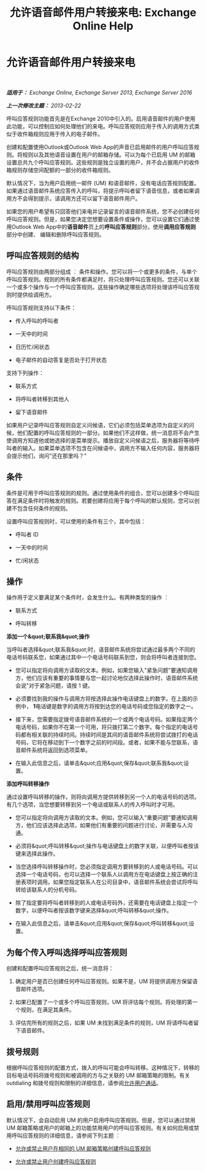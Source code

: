 ﻿---
title: '允许语音邮件用户转接来电: Exchange Online Help'
TOCTitle: 允许语音邮件用户转接来电
ms:assetid: 1f8e0a53-3d9d-4f8c-9be3-9f1e2a4347a3
ms:mtpsurl: https://technet.microsoft.com/zh-cn/library/Dd335138(v=EXCHG.150)
ms:contentKeyID: 50556539
ms.date: 05/23/2018
mtps_version: v=EXCHG.150
ms.translationtype: MT
---

# 允许语音邮件用户转接来电

 

_**适用于：** Exchange Online, Exchange Server 2013, Exchange Server 2016_

_**上一次修改主题：** 2013-02-22_

呼叫应答规则功能首先是在Exchange 2010中引入的。启用语音邮件的用户使用此功能，可以控制应如何处理他们的来电。呼叫应答规则应用于传入的调用方式类似于收件箱规则应用于传入的电子邮件。

创建和配置使用Outlook或Outlook Web App的声音已启用邮件的用户呼叫应答规则。将规则以及其他语音设置在用户的邮箱存储。可以为每个已启用 UM 的邮箱设置总共九个呼叫应答规则。这些规则是独立设置的用户，并不会占据用户的收件箱规则存储空间配额的一部分的收件箱规则。

默认情况下，当为用户启用统一邮件 (UM) 和语音邮件，没有电话应答规则配置。如果通过语音邮件系统应答传入的呼叫，将提示呼叫者留下语音信息，或者如果调用方不会得到提示，请调用方还可以留下语音邮件用户。

如果您的用户希望有只回答他们来电并记录留言的语音邮件系统，您不必创建任何呼叫应答规则。但是，如果您决定您想要设置条件或操作，您可以设置它们通过使用Outlook Web App中的**语音邮件**页上的**呼叫应答规则**部分。使用**调用应答规则**部分中创建、 编辑和删除呼叫应答规则。

## 呼叫应答规则的结构

呼叫应答规则由两部分组成 ︰ 条件和操作。您可以将一个或更多的条件，与单个呼叫应答规则。规则的所有条件都满足时，将只处理呼叫应答规则。您还可以关联一个或多个操作与一个呼叫应答规则。这些操作确定哪些选项将处理该呼叫应答规则时提供给调用方。

呼叫应答规则支持以下条件：

  - 传入呼叫的呼叫者

  - 一天中的时间

  - 日历忙/闲状态

  - 电子邮件的自动答复是否处于打开状态

支持下列操作：

  - 联系方式

  - 将呼叫者转移到其他人

  - 留下语音邮件

如果用户记录呼叫应答规则自定义问候语，它们必须包括菜单选项为自定义的问候，他们配置的呼叫应答规则的一部分。如果他们不这样做，统一消息将不会产生使调用方知道他或她选择的是菜单提示。播放自定义问候语之后，服务器将等待呼叫者的输入。如果菜单选项不包含在问候语中，调用方不输入任何内容，服务器将会提示他们，询问"还在那里吗？"

## 条件

条件是可用于呼叫应答规则的规则。通过使用条件的组合，您可以创建多个呼叫应答在满足条件时将触发的规则。若要创建将应用于每个呼叫的默认规则，您可以创建不包含任何条件的规则。

设置呼叫应答规则时，可以使用的条件有三个，其中包括：

  - 呼叫者 ID

  - 一天中的时间

  - 忙/闲状态

## 操作

操作用于定义要满足某个条件时，会发生什么。有两种类型的操作 ︰

  - 联系方式

  - 呼叫转移

**添加一个\&quot;联系我\&quot;操作**

当呼叫者选择\&quot;联系我\&quot;时，语音邮件系统将尝试通过最多两个不同的电话号码联系您，如果通过其中一个电话号码联系到您，则会将呼叫者连接到您。

  - 您可以指定将向调用方读取的文本。例如，如果您输入"紧急问题"要通知调用方，他们应该有重要的事情要与您一起讨论地仅选择此操作时，语音邮件系统会说"对于紧急问题，请按 1 键。

  - 必须要找到我的操作与调用方将按选择此操作电话键盘上的数字。在上面的示例中， **1**电话键是数字的调用方将按到达您的电话号码或您指定的数字之一。

  - 接下来，您需要指定拨号语音邮件系统的一个或两个电话号码。如果指定两个电话号码，如果你不在第一个可用，将只拨打第二个数字。每个指定的电话号码都有相关联的持续时间。持续时间是其间的语音邮件系统将尝试拨打的电话号码，它将在移动到下一个数字之前的时间段。或者，如果不能与您联系，语音邮件系统将返回到选项菜单。

  - 在输入此信息之后，请单击\&quot;应用\&quot;保存\&quot;联系我\&quot;设置。

**添加呼叫转移操作**

通过设置呼叫转移的操作，则将向调用方提供转移到另一个人的电话号码的选项。有几个选项，当您想要转移到另一个电话或联系人的传入呼叫时才可用。

  - 您可以指定将向调用方读取的文本。例如，您可以输入"重要问题"要通知调用方，他们应该选择此选项，如果他们有重要的问题进行讨论，并需要与人沟通。

  - 必须将\&quot;呼叫转移\&quot;操作与电话键盘上的数字关联，以便呼叫者按该键来选择此操作。

  - 当您选择呼叫转移操作时，您必须指定调用方要转移到的人或电话号码。可以选择一个电话号码，也可以选择一个联系人以调用方在电话键盘上按正确的注册表项时调用。如果您指定联系人在公司目录中，语音邮件系统会尝试将呼叫转给该联系人的分机号码。

  - 除了指定要将呼叫者转移到的人或电话号码外，还需要在电话键盘上指定一个数字，以便呼叫者按该数字键来选择\&quot;呼叫转移\&quot;操作。

  - 在输入此信息之后，请单击\&quot;应用\&quot;保存\&quot;呼叫转移\&quot;设置。

## 为每个传入呼叫选择呼叫应答规则

创建和配置呼叫应答规则之后，统一消息将：

1.  确定用户是否已创建任何呼叫应答规则。如果不是，UM 将提供调用方保留语音邮件选项。

2.  如果已配置了一个或多个呼叫应答规则，UM 将评估每个规则。将处理的第一个规则，在满足其条件。

3.  评估完所有的规则之后，如果 UM 未找到满足条件的规则，UM 将请呼叫者留下语音邮件。

## 拨号规则

根据呼叫应答规则的配置方式，拨入的呼叫可能会呼叫转移。这种情况下，转移的目标电话号码将拨号规则和被调用的方与之关联的 UM 邮箱策略的限制。有关 outdialing 和拨号规则和限制的详细信息，请参阅[允许用户通话](allow-users-to-make-calls-exchange-2013-help.md)。

## 启用/禁用呼叫应答规则

默认情况下，会自动启用 UM 的用户启用呼叫应答规则。但是，您可以通过禁用 UM 邮箱策略或用户的邮箱上的功能禁用用户的呼叫应答规则。有关如何启用或禁用呼叫应答规则的详细信息，请参阅下列主题 ︰

  - [允许或禁止用户在相同的 UM 邮箱策略创建呼叫应答规则](allow-or-prevent-users-in-the-same-um-mailbox-policy-from-creating-call-answering-rules-exchange-2013-help.md)

  - [允许或禁止用户创建呼叫应答规则](allow-or-prevent-a-user-from-creating-call-answering-rules-exchange-2013-help.md)

